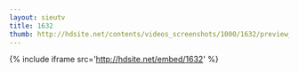 ```yaml
---
layout: sieutv
title: 1632
thumb: http://hdsite.net/contents/videos_screenshots/1000/1632/preview_360p.mp4.jpg
---
```

{% include iframe src='http://hdsite.net/embed/1632' %}
 

